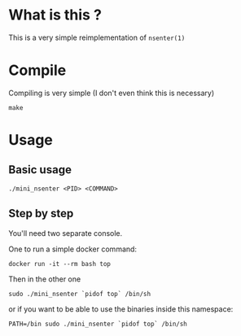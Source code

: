 # What is this ?

This is a very simple reimplementation of `nsenter(1)`

# Compile

Compiling is very simple (I don't even think this is necessary)

```
make
```

# Usage

## Basic usage

`./mini_nsenter <PID> <COMMAND>`

## Step by step

You'll need two separate console.

One to run a simple docker command:

```
docker run -it --rm bash top
```

Then in the other one 

```
sudo ./mini_nsenter `pidof top` /bin/sh
```

or if you want to be able to use the binaries inside this namespace:

```
PATH=/bin sudo ./mini_nsenter `pidof top` /bin/sh
```